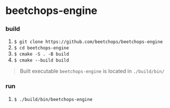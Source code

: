 # beetchops-engine

### build

1. `$ git clone https://github.com/beetchops/beetchops-engine`
2. `$ cd beetchops-engine`
3. `$ cmake -S . -B build`
4. `$ cmake --build build`

> Built executable `beetchops-engine` is located in `./build/bin/`

### run

1. `$ ./build/bin/beetchops-engine`
